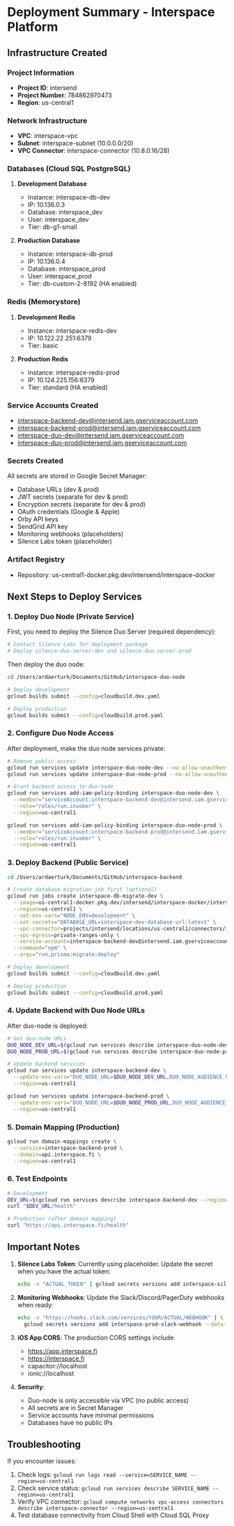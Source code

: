 # Deployment Summary - Interspace Platform

## Infrastructure Created

### Project Information
- **Project ID**: intersend
- **Project Number**: 784862970473
- **Region**: us-central1

### Network Infrastructure
- **VPC**: interspace-vpc
- **Subnet**: interspace-subnet (10.0.0.0/20)
- **VPC Connector**: interspace-connector (10.8.0.16/28)

### Databases (Cloud SQL PostgreSQL)
1. **Development Database**
   - Instance: interspace-db-dev
   - IP: 10.136.0.3
   - Database: interspace_dev
   - User: interspace_dev
   - Tier: db-g1-small

2. **Production Database**
   - Instance: interspace-db-prod
   - IP: 10.136.0.4
   - Database: interspace_prod
   - User: interspace_prod
   - Tier: db-custom-2-8192 (HA enabled)

### Redis (Memorystore)
1. **Development Redis**
   - Instance: interspace-redis-dev
   - IP: 10.122.22.251:6379
   - Tier: basic

2. **Production Redis**
   - Instance: interspace-redis-prod
   - IP: 10.124.225.156:6379
   - Tier: standard (HA enabled)

### Service Accounts Created
- interspace-backend-dev@intersend.iam.gserviceaccount.com
- interspace-backend-prod@intersend.iam.gserviceaccount.com
- interspace-duo-dev@intersend.iam.gserviceaccount.com
- interspace-duo-prod@intersend.iam.gserviceaccount.com

### Secrets Created
All secrets are stored in Google Secret Manager:
- Database URLs (dev & prod)
- JWT secrets (separate for dev & prod)
- Encryption secrets (separate for dev & prod)
- OAuth credentials (Google & Apple)
- Orby API keys
- SendGrid API key
- Monitoring webhooks (placeholders)
- Silence Labs token (placeholder)

### Artifact Registry
- Repository: us-central1-docker.pkg.dev/intersend/interspace-docker

## Next Steps to Deploy Services

### 1. Deploy Duo Node (Private Service)

First, you need to deploy the Silence Duo Server (required dependency):
```bash
# Contact Silence Labs for deployment package
# Deploy silence-duo-server-dev and silence-duo-server-prod
```

Then deploy the duo node:
```bash
cd /Users/ardaerturk/Documents/GitHub/interspace-duo-node

# Deploy development
gcloud builds submit --config=cloudbuild.dev.yaml

# Deploy production
gcloud builds submit --config=cloudbuild.prod.yaml
```

### 2. Configure Duo Node Access
After deployment, make the duo node services private:
```bash
# Remove public access
gcloud run services update interspace-duo-node-dev --no-allow-unauthenticated --region=us-central1
gcloud run services update interspace-duo-node-prod --no-allow-unauthenticated --region=us-central1

# Grant backend access to duo-node
gcloud run services add-iam-policy-binding interspace-duo-node-dev \
  --member="serviceAccount:interspace-backend-dev@intersend.iam.gserviceaccount.com" \
  --role="roles/run.invoker" \
  --region=us-central1

gcloud run services add-iam-policy-binding interspace-duo-node-prod \
  --member="serviceAccount:interspace-backend-prod@intersend.iam.gserviceaccount.com" \
  --role="roles/run.invoker" \
  --region=us-central1
```

### 3. Deploy Backend (Public Service)

```bash
cd /Users/ardaerturk/Documents/GitHub/interspace-backend

# Create database migration job first (optional)
gcloud run jobs create interspace-db-migrate-dev \
  --image=us-central1-docker.pkg.dev/intersend/interspace-docker/interspace-backend-dev:latest \
  --region=us-central1 \
  --set-env-vars="NODE_ENV=development" \
  --set-secrets="DATABASE_URL=interspace-dev-database-url:latest" \
  --vpc-connector=projects/intersend/locations/us-central1/connectors/interspace-connector \
  --vpc-egress=private-ranges-only \
  --service-account=interspace-backend-dev@intersend.iam.gserviceaccount.com \
  --command="npm" \
  --args="run,prisma:migrate:deploy"

# Deploy development
gcloud builds submit --config=cloudbuild.dev.yaml

# Deploy production
gcloud builds submit --config=cloudbuild.prod.yaml
```

### 4. Update Backend with Duo Node URLs
After duo-node is deployed:
```bash
# Get duo-node URLs
DUO_NODE_DEV_URL=$(gcloud run services describe interspace-duo-node-dev --region=us-central1 --format="value(status.url)")
DUO_NODE_PROD_URL=$(gcloud run services describe interspace-duo-node-prod --region=us-central1 --format="value(status.url)")

# Update backend services
gcloud run services update interspace-backend-dev \
  --update-env-vars="DUO_NODE_URL=$DUO_NODE_DEV_URL,DUO_NODE_AUDIENCE_URL=$DUO_NODE_DEV_URL" \
  --region=us-central1

gcloud run services update interspace-backend-prod \
  --update-env-vars="DUO_NODE_URL=$DUO_NODE_PROD_URL,DUO_NODE_AUDIENCE_URL=$DUO_NODE_PROD_URL" \
  --region=us-central1
```

### 5. Domain Mapping (Production)
```bash
gcloud run domain-mappings create \
  --service=interspace-backend-prod \
  --domain=api.interspace.fi \
  --region=us-central1
```

### 6. Test Endpoints
```bash
# Development
DEV_URL=$(gcloud run services describe interspace-backend-dev --region=us-central1 --format="value(status.url)")
curl "$DEV_URL/health"

# Production (after domain mapping)
curl "https://api.interspace.fi/health"
```

## Important Notes

1. **Silence Labs Token**: Currently using placeholder. Update the secret when you have the actual token:
   ```bash
   echo -n "ACTUAL_TOKEN" | gcloud secrets versions add interspace-silence-admin-token --data-file=-
   ```

2. **Monitoring Webhooks**: Update the Slack/Discord/PagerDuty webhooks when ready:
   ```bash
   echo -n "https://hooks.slack.com/services/YOUR/ACTUAL/WEBHOOK" | \
     gcloud secrets versions add interspace-prod-slack-webhook --data-file=-
   ```

3. **iOS App CORS**: The production CORS settings include:
   - https://app.interspace.fi
   - https://interspace.fi
   - capacitor://localhost
   - ionic://localhost

4. **Security**: 
   - Duo-node is only accessible via VPC (no public access)
   - All secrets are in Secret Manager
   - Service accounts have minimal permissions
   - Databases have no public IPs

## Troubleshooting

If you encounter issues:
1. Check logs: `gcloud run logs read --service=SERVICE_NAME --region=us-central1`
2. Check service status: `gcloud run services describe SERVICE_NAME --region=us-central1`
3. Verify VPC connector: `gcloud compute networks vpc-access connectors describe interspace-connector --region=us-central1`
4. Test database connectivity from Cloud Shell with Cloud SQL Proxy